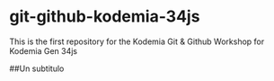 # git-github-kodemia-34js
This is the first repository for the Kodemia Git &amp; Github Workshop for Kodemia Gen 34js

##Un subtitulo
